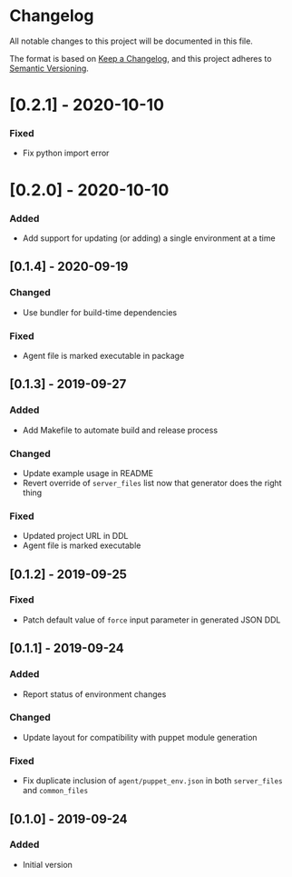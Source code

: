 # Changelog
All notable changes to this project will be documented in this file.

The format is based on [Keep a Changelog](https://keepachangelog.com/en/1.0.0/),
and this project adheres to [Semantic Versioning](https://semver.org/spec/v2.0.0.html).

# [0.2.1] - 2020-10-10
### Fixed
- Fix python import error

# [0.2.0] - 2020-10-10
### Added
- Add support for updating (or adding) a single environment at a time

## [0.1.4] - 2020-09-19
### Changed
- Use bundler for build-time dependencies

### Fixed
- Agent file is marked executable in package

## [0.1.3] - 2019-09-27
### Added
- Add Makefile to automate build and release process

### Changed
- Update example usage in README
- Revert override of `server_files` list now that generator does the right thing

### Fixed
- Updated project URL in DDL
- Agent file is marked executable

## [0.1.2] - 2019-09-25
### Fixed
- Patch default value of `force` input parameter in generated JSON DDL

## [0.1.1] - 2019-09-24
### Added
- Report status of environment changes

### Changed
- Update layout for compatibility with puppet module generation

### Fixed
- Fix duplicate inclusion of `agent/puppet_env.json` in both `server_files` and `common_files`

## [0.1.0] - 2019-09-24
### Added
- Initial version
